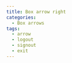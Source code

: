 ```yaml
---
title: Box arrow right
categories:
  - Box arrows
tags:
  - arrow
  - logout
  - signout
  - exit
---
```

